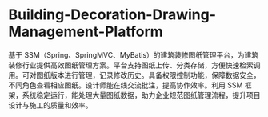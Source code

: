 # Building-Decoration-Drawing-Management-Platform
基于 SSM（Spring、SpringMVC、MyBatis）的建筑装修图纸管理平台，为建筑装修行业提供高效图纸管理方案。平台支持图纸上传、分类存储，方便快速检索调用。可对图纸版本进行管理，记录修改历史。具备权限控制功能，保障数据安全，不同角色查看相应图纸。设计师能在线交流批注，提高协作效率。利用 SSM 框架，系统稳定运行，能处理大量图纸数据，助力企业规范图纸管理流程，提升项目设计与施工的质量和效率。 
